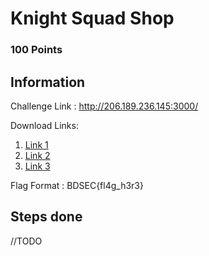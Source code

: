 # Knight Squad Shop
### 100 Points

## Information


Challenge Link : http://206.189.236.145:3000/

Download Links:
 1. <a href="https://drive.google.com/file/d/1cHCasWHdfl21q2XrATET_jy0fDQ2gfMK/view?usp=sharing">Link 1 </a>
 2. <a href="https://drive.google.com/file/d/1Z7lgxlVWvMJaS_C4oDZHSwlVazGjlGw_/view?usp=sharing">Link 2 </a>
 3. <a href="https://drive.google.com/file/d/1qHJdxiyjiY0CaHFDdOqQFQCLAKc9Fo6u/view?usp=sharing">Link 3 </a>

Flag Format : BDSEC{fl4g_h3r3}


## Steps done

//TODO
